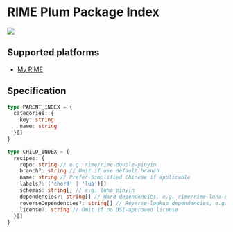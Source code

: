 # RIME Plum Package Index
![](https://img.shields.io/github/license/LibreService/rppi)

## Supported platforms
* [My RIME](https://github.com/LibreService/my_rime)

## Specification
```ts
type PARENT_INDEX = {
  categories: {
    key: string
    name: string
  }[]
}

type CHILD_INDEX = {
  recipes: {
    repo: string // e.g. rime/rime-double-pinyin
    branch?: string // Omit if use default branch
    name: string // Prefer Simplified Chinese if applicable
    labels?: ('chord' | 'lua')[]
    schemas: string[] // e.g. luna_pinyin
    dependencies?: string[] // Hard dependencies, e.g. rime/rime-luna-pinyin
    reverseDependencies?: string[] // Reverse-lookup dependencies, e.g. rime/rime-stroke
    license?: string // Omit if no OSI-approved license
  }[]
}
```
